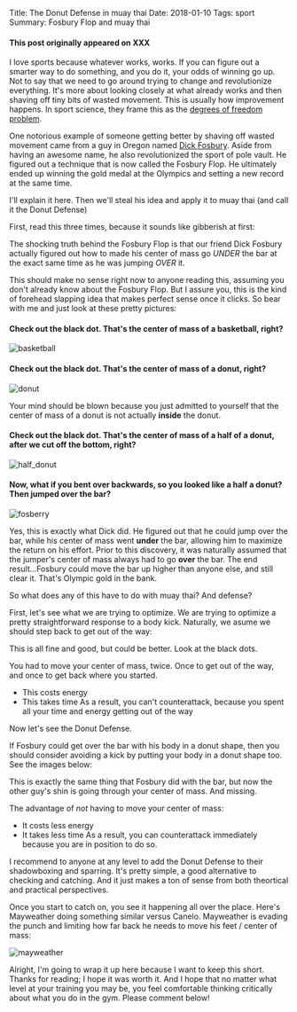Title:  The Donut Defense in muay thai
Date: 2018-01-10
Tags: sport
Summary:  Fosbury Flop and muay thai

#### This post originally appeared on XXX

I love sports because whatever works, works. If you can figure out a smarter way to do something, and you do it, your odds of winning go up. Not to say that we need to go around trying to change and revolutionize everything. It's more about looking closely at what already works and then shaving off tiny bits of wasted movement. This is usually how improvement happens.  In sport science, they frame this as the [degrees of freedom problem](https://en.wikipedia.org/wiki/Degrees_of_freedom_problem).

One notorious example of someone getting better by shaving off wasted movement came from a guy in Oregon named [Dick Fosbury](https://en.wikipedia.org/wiki/Dick_Fosbury). Aside from having an awesome name, he also revolutionized the sport of pole vault. He figured out a technique that is now called the  Fosbury Flop. He ultimately ended up winning the gold medal at the Olympics and setting a new record at the same time.  

I'll explain it here. Then we'll steal his idea and apply it to muay thai (and call it the Donut Defense)  

First, read this three times, because it sounds like gibberish at first:  

The shocking truth behind the Fosbury Flop is that our friend Dick Fosbury actually figured out how to made his center of mass go *UNDER* the bar at the exact same time as he was jumping *OVER* it. 

This should make no sense right now to anyone reading this, assuming you don't already know about the Fosbury Flop. But I assure you, this is the kind of forehead slapping idea that makes perfect sense once it clicks. So bear with me and just look at these pretty pictures:  

#### Check out the black dot. That's the center of mass of a basketball, right?


![basketball](https://github.com/mobbSF/blog/blob/master/images/fosberry/basketball.png?raw=true)

#### Check out the black dot. That's the center of mass of a donut, right?  


![donut](https://github.com/mobbSF/blog/blob/master/images/fosberry/donut.png?raw=true)

Your mind should be blown because you just admitted to yourself that the center of mass of a donut is not actually **inside** the donut.

#### Check out the black dot. That's the center of mass of a half of a donut, after we cut off the bottom, right?

![half_donut](https://github.com/mobbSF/blog/blob/master/images/fosberry/half_donut.png?raw=true)

#### Now, what if you bent over backwards, so you looked like a half a donut? Then jumped over the bar?

![fosberry](https://github.com/mobbSF/blog/blob/master/images/fosberry/fosberry.gif?raw=true)


Yes, this is exactly what Dick did. He figured out that he could jump over the bar, while his center of mass went **under** the bar, allowing him to maximize the return on his effort. Prior to this discovery, it was naturally assumed that the jumper's center of mass always had to go **over** the bar.
The end result...Fosbury could move the bar up higher than anyone else, and still clear it. That's Olympic gold in the bank. 

So what does any of this have to do with muay thai? And defense?

First, let's see what we are trying to optimize. We are trying to optimize a pretty straightforward response to a body kick. Naturally, we asume we should step back to get out of the way:

This is all fine and good, but could be better. Look at the black dots. 

You had to move your center of mass, twice. Once to get out of the way, and once to get back where you started. 

* This costs energy
* This takes time
As a result, you can't counterattack, because you spent all your time and energy getting out of the way

Now let's see the Donut Defense.

If Fosbury could get over the bar with his body in a donut shape, then you should consider avoiding a kick by putting your body in a donut shape too. See the images below:


This is exactly the same thing that Fosbury did with the bar, but now the other guy's shin is going through your center of mass. And missing.

The advantage of *not* having to move your center of mass: 

* It costs less energy
* It takes less time
As a result, you can counterattack immediately because you are in position to do so.

I recommend to anyone at any level to add the Donut Defense to their shadowboxing and sparring. It's pretty simple, a good alternative to checking and catching. And it just makes a ton of sense from both theortical and practical perspectives.

Once you start to catch on, you see it happening all over the place. Here's Mayweather doing something similar versus Canelo. Mayweather is evading the punch and limiting how far back he needs to move his feet / center of mass:


![mayweather](https://github.com/mobbSF/blog/blob/master/images/fosberry/mayweather.png?raw=true)

Alright, I'm going to wrap it up here because I want to keep this short. 
Thanks for reading; I hope it was worth it. And I hope that no matter what level at your training you may be, you feel comfortable thinking critically about what you do in the gym. Please comment below!
